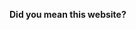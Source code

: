 <b>Did you mean this website?</b>
<meta http-equiv="Refresh" content="2; url=https://its-winter.github.io/mysite/home" />
